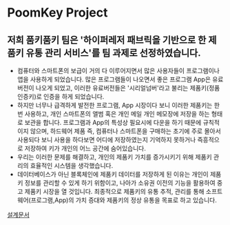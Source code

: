 # PoomKey Project

## 저희 품키품키 팀은 '하이퍼레저 패브릭을 기반으로 한 제품키 유통 관리 서비스'를 팀 과제로 선정하였습니다.

- 컴퓨터와 스마트폰의 보급이 거의 다 이루어지면서 많은 사용자들이 프로그램이나 앱을 사용하게 되었습니다. 많은 프로그램들이 나오면서 좋은 프로그램 App은 유료버전이 나오게 되었고, 이러한 유료버전들은 '시리얼넘버'라고 불리는 제품키(정품인증키)로 인증을 하게 되었습니다.
- 하지만 너무나 급격하게 발전한 프로그램, App 시장이다 보니 이러한 제품키는 한번 사용하고, 개인 스마트폰의 앨범 혹은 개인 메일 개인 메모장에 저장을 하는 형태로 보관을 합니다. 프로그램과 App의 특성상 필요시에 다운을 하기 때문에 규칙적이지 않으며, 하드웨어 제품 즉, 컴퓨터나 스마트폰을 구매하는 초기에 주로 몰아서 사용되다 보니 사용을 하다보면 어디에 저장하였는지 기억하지 못하거나 즉흥적으로 저장하여 키가 개인의 어느 공간에 숨어있습니다.
- 우리는 이러한 문제를 해결하고, 개인의 제품키 가치를 증가시키기 위해 제품키 관리의 효율적인 시스템을 생각했습니다.
- 데이터베이스가 아닌 블록체인에 제품키 데이터를 저장하게 된 이유는 개인이 제품키 정보를 관리할 수 있게 하기 위함이고, 나아가 소유권 이전의 기능을 활용하여 중고 제품키 시장을 열 것입니다. 최종적으로 제품키의 유통 추적, 관리를 통해 소프트웨어(프로그램,App)의 가치 증대와 제품키의 정상 유통을 목표로 하고 있습니다.

[설계문서](https://www.notion.so/slaves/beee8014c6464c44a2f73be28be6e5c6)
